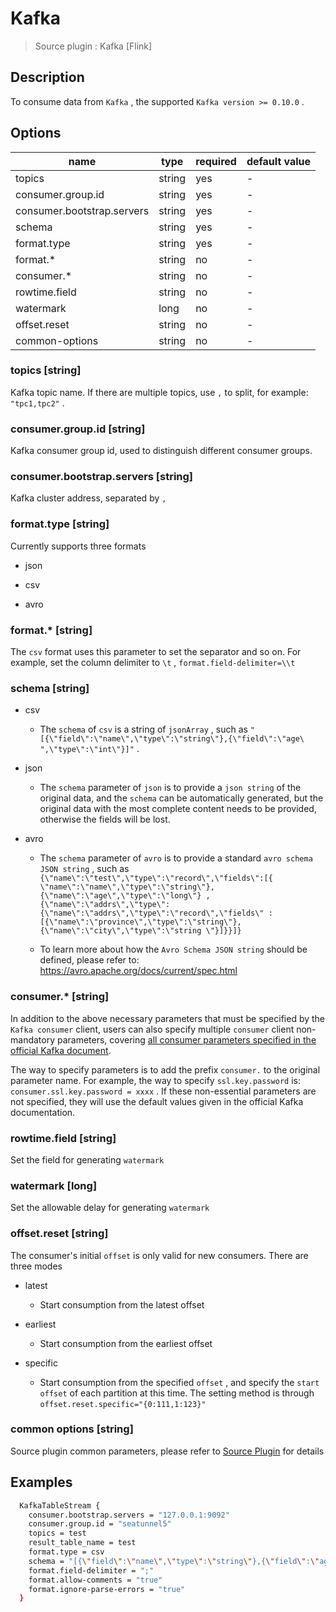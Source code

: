 # Kafka

> Source plugin : Kafka [Flink]

## Description

To consume data from `Kafka` , the supported `Kafka version >= 0.10.0` .

## Options

| name                       | type   | required | default value |
| -------------------------- | ------ | -------- | ------------- |
| topics                     | string | yes      | -             |
| consumer.group.id          | string | yes      | -             |
| consumer.bootstrap.servers | string | yes      | -             |
| schema                     | string | yes      | -             |
| format.type                | string | yes      | -             |
| format.*                   | string | no       | -             |
| consumer.*                 | string | no       | -             |
| rowtime.field              | string | no       | -             |
| watermark                  | long   | no       | -             |
| offset.reset               | string | no       | -             |
| common-options             | string | no       | -             |

### topics [string]

Kafka topic name. If there are multiple topics, use `,` to split, for example: `"tpc1,tpc2"` .

### consumer.group.id [string]

Kafka consumer group id, used to distinguish different consumer groups.

### consumer.bootstrap.servers [string]

Kafka cluster address, separated by `,`

### format.type [string]

Currently supports three formats

- json

- csv

- avro

### format.* [string]

The `csv` format uses this parameter to set the separator and so on. For example, set the column delimiter to `\t` , `format.field-delimiter=\\t`

### schema [string]

- csv

    - The `schema` of `csv` is a string of `jsonArray` , such as `"[{\"field\":\"name\",\"type\":\"string\"},{\"field\":\"age\ ",\"type\":\"int\"}]"` .

- json

    - The `schema` parameter of `json` is to provide a `json string` of the original data, and the `schema` can be automatically generated, but the original data with the most complete content needs to be provided, otherwise the fields will be lost.

- avro

    - The `schema` parameter of `avro` is to provide a standard `avro schema JSON string` , such as `{\"name\":\"test\",\"type\":\"record\",\"fields\":[{ \"name\":\"name\",\"type\":\"string\"},{\"name\":\"age\",\"type\":\"long\"} ,{\"name\":\"addrs\",\"type\":{\"name\":\"addrs\",\"type\":\"record\",\"fields\" :[{\"name\":\"province\",\"type\":\"string\"},{\"name\":\"city\",\"type\":\"string \"}]}}]}`

    - To learn more about how the `Avro Schema JSON string` should be defined, please refer to: https://avro.apache.org/docs/current/spec.html

### consumer.* [string]

In addition to the above necessary parameters that must be specified by the `Kafka consumer` client, users can also specify multiple `consumer` client non-mandatory parameters, covering [all consumer parameters specified in the official Kafka document](https://kafka.apache.org/documentation.html#consumerconfigs).

The way to specify parameters is to add the prefix `consumer.` to the original parameter name. For example, the way to specify `ssl.key.password` is: `consumer.ssl.key.password = xxxx` . If these non-essential parameters are not specified, they will use the default values given in the official Kafka documentation.

### rowtime.field [string]

Set the field for generating `watermark`

### watermark [long]

Set the allowable delay for generating `watermark`

### offset.reset [string]

The consumer's initial `offset` is only valid for new consumers. There are three modes

- latest

    - Start consumption from the latest offset

- earliest

    - Start consumption from the earliest offset

- specific

    - Start consumption from the specified `offset` , and specify the `start offset` of each partition at this time. The setting method is through `offset.reset.specific="{0:111,1:123}"`

### common options [string]

Source plugin common parameters, please refer to [Source Plugin](./source-plugin.md) for details

## Examples

```bash
  KafkaTableStream {
    consumer.bootstrap.servers = "127.0.0.1:9092"
    consumer.group.id = "seatunnel5"
    topics = test
    result_table_name = test
    format.type = csv
    schema = "[{\"field\":\"name\",\"type\":\"string\"},{\"field\":\"age\",\"type\":\"int\"}]"
    format.field-delimiter = ";"
    format.allow-comments = "true"
    format.ignore-parse-errors = "true"
  }
```
